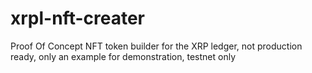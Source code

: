 # xrpl-nft-creater
Proof Of Concept NFT token builder for the XRP ledger, not production ready, only an example for demonstration, testnet only
